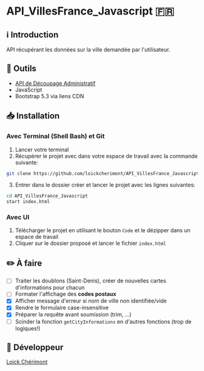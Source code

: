 # API_VillesFrance_Javascript :fr:

##  :information_source: Introduction
API récupérant les données sur la ville demandée par l'utilisateur.

## :wrench: Outils
- [API de Découpage Administratif](https://api.gouv.fr/documentation/api-geo)
- JavaScript
- Bootstrap 5.3 via liens CDN

## :inbox_tray: Installation
### Avec Terminal (Shell Bash) et Git 
1. Lancer votre terminal
2. Récupérer le projet avec dans votre espace de travail avec la commande suivante:
```bash
git clone https://github.com/loickcherimont/API_VillesFrance_Javascript
```
3. Entrer dans le dossier créer et lancer le projet avec les lignes suivantes:
```bash
cd API_VillesFrance_Javascript
start index.html
```
### Avec UI
1. Télécharger le projet en utilisant le bouton `Code` et le dézipper dans un espace de travail
2. Cliquer sur le dossier proposé et lancer le fichier `index.html`

## :pencil2: À faire
- [ ] Traiter les doublons (Saint-Denis), créer de nouvelles cartes d'informations pour chacun
- [ ] Formater l'affichage des **codes postaux**
- [x] Afficher message d'erreur si nom de ville non identifiée/vide
- [x] Rendre le formulaire case-insensitive
- [x] Préparer la requête avant soumission (trim, ...)
- [ ] Scinder la fonction `getCityInformations` en d'autres fonctions (trop de logiques!)

## :construction_worker: Développeur
[Loick Chérimont](https://github.com/loickcherimont)



